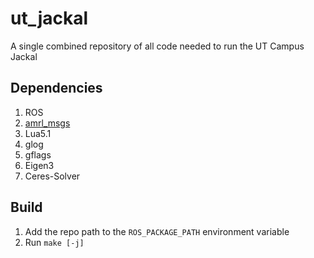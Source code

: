 # ut_jackal
A single combined repository of all code needed to run the UT Campus Jackal

## Dependencies
1. ROS
1. [amrl_msgs](https://github.com/ut-amrl/amrl_msgs)
1. Lua5.1
1. glog
1. gflags
1. Eigen3
1. Ceres-Solver

## Build
1. Add the repo path to the `ROS_PACKAGE_PATH` environment variable
1. Run `make [-j]`
